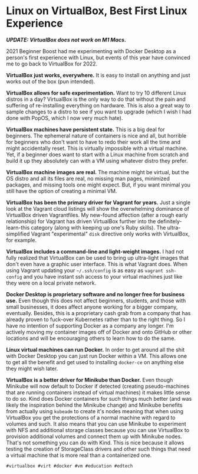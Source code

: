 # Linux on VirtualBox, Best First Linux Experience

***UPDATE: VirtualBox does *not* work on M1 Macs.***

2021 Beginner Boost had me experimenting with Docker Desktop as a
person's first experience with Linux, but events of this year have
convinced me to go back to VirtualBox for 2022.

**VirtualBox just works, everywhere.** It is easy to install on anything
and just works out of the box (pun intended).

**VirtualBox allows for safe experimentation.** Want to try 10 different
Linux distros in a day? VirtualBox is the only way to do that without
the pain and suffering of re-installing everything on hardware. This is
also a great way to sample changes to a distro to see if you want to
upgrade (which I wish I had done with PopOS, which I now very much
hate).

**VirtualBox machines have persistent state.** This is a big deal for
beginners. The ephemeral nature of containers is nice and all, but
horrible for beginners who don't want to have to redo their work all the
time and might accidentally reset. This is virtually impossible with a
virtual machine. Yet, if a beginner does want to start with a Linux
machine from scratch and build it up they absolutely can with a VM using
whatever distro they prefer.

**VirtualBox machine images are real.** The machine might be virtual,
but the OS distro and all its files are real, no missing man pages,
minimized packages, and missing tools one might expect. But, if you want
minimal you still have the option of creating a minimal VM.

**VirtualBox has been the primary driver for Vagrant for years.** Just a
single look at the Vagrant cloud listings will show the overwhelming
dominance of VirtualBox driven Vagrantfiles. My new-found affection
(after a rough early relationship) for Vagrant has driven VirtualBox
further into the definitely-learn-this category (along with keeping up
one's Ruby skills). The ultra-simplified Vagrant "experimental" `disk`
directive only works with VirtualBox, for example.

**VirtualBox includes a command-line and light-weight images.**
I had not fully realized that VirtualBox can be used to bring up
ultra-light images that don't even have a graphic user interface. This
is what Vagrant does. When using Vagrant updating your `~/.ssh/config`
is as easy as `vagrant ssh-config` and you have instant ssh access to
your virtual machines just like they were on a local private network.

**Docker Desktop is proprietary software and no longer free for business
use.** Even though this does not affect beginners, students, and those
with small businesses, it does affect anyone working for a bigger
company, eventually. Besides, this is a proprietary cash grab from a
company that has already proven to fuck-over Kubernetes rather than to
the right thing. So I have no intention of supporting Docker as a
company any longer. I'm actively moving my container images off of
Docker and onto GitHub or other locations and will be encouraging others
to learn how to do the same.

**Linux virtual machines can run Docker.** In order to get around all
the shit with Docker Desktop you can just run Docker within a VM. This
allows one to get all the benefit and get used to installing `docker-ce`
on anything else they might wish later.

**VirtualBox is a better driver for Minikube than Docker.** Even though
Minikube will now default to Docker if detected (creating
pseudo-machines that are running containers instead of virtual
machines) it makes little sense to do so. Kind does Docker containers
for such things much better (and was likely the inspiration behind the
Minikube change) and Minikube benefits from actually using `kubeadm` to
create it's nodes meaning that when using VirtualBox you get the
protections of a normal machine with regard to volumes and such. It also
means that you can use Minikube to experiment with NFS and additional
storage classes because you can use VirtualBox to provision additional
volumes and connect them up with Minikube nodes. That's not something
you can do with Kind. This is nice because it allows testing the
creation of StorageClass drivers and other such things that need a
virtual machine that is more real than a containerized one.

    #virtualbox #virt #docker #vm #education #edtech
